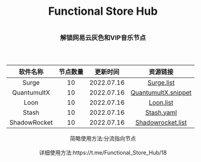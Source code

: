 <div align="center">
<h1 align="center">Functional Store Hub<h1>
<p align="center" color="#6a737d"><p>
<h3 align="center">解锁网易云灰色和VIP音乐节点<h3>
<br>
</div>
<div align="center">

| 软件名称 | 节点数量 | 更新时间 | 资源链接 |
| :----: | :----: | :----: | :----: |
| Surge | 10 | 2022.07.16 | [Surge.list](https://raw.githubusercontent.com/I-am-R-E/Functional-Store-Hub/Master/NeteaseMusic/AgentNode/Surge.list) |
| QuantumultX | 10 | 2022.07.16 | [QuantumultX.snippet](https://raw.githubusercontent.com/I-am-R-E/Functional-Store-Hub/Master/NeteaseMusic/AgentNode/QuantumultX.snippet) |
| Loon | 10 | 2022.07.16 | [Loon.list](https://raw.githubusercontent.com/I-am-R-E/Functional-Store-Hub/Master/NeteaseMusic/AgentNode/Loon.list) |
| Stash | 10 | 2022.07.16 | [Stash.yaml](https://raw.githubusercontent.com/I-am-R-E/Functional-Store-Hub/Master/NeteaseMusic/AgentNode/Stash.yaml) |
| ShadowRocket | 10 | 2022.07.16 | [Shadowrocket.list](https://raw.githubusercontent.com/I-am-R-E/Functional-Store-Hub/Master/NeteaseMusic/AgentNode/Shadowrocket.list) |
 
</div>
<div align="center">
简略使用方法:分流指向节点<br><br>详细使用方法:https://t.me/Functional_Store_Hub/18
</div>
